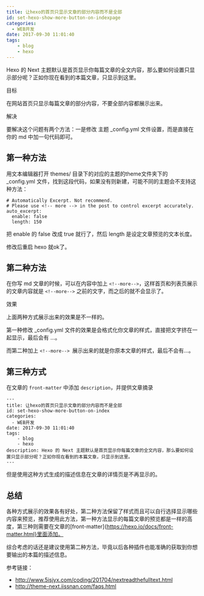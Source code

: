 ```yaml
---
title: 让hexo的首页只显示文章的部分内容而不是全部
id: set-hexo-show-more-button-on-indexpage
categories:
  - WEB开发
date: 2017-09-30 11:01:40
tags:
    - blog
    - hexo
---
```



Hexo 的 Next 主题默认是首页显示你每篇文章的全文内容，那么要如何设置只显示部分呢？正如你现在看到的本篇文章，只显示到这里。

<!-- more -->

目标

在网站首页只显示每篇文章的部分内容，不要全部内容都展示出来。

解决

要解决这个问题有两个方法：一是修改 主题 _config.yml 文件设置，而是直接在你的 md 中加一句代码即可。

## 第一种方法

用文本编辑器打开 themes/ 目录下的对应的主题的theme文件夹下的 _config.yml 文件，找到这段代码，如果没有则新建，可能不同的主题会不支持这种方法：

```
# Automatically Excerpt. Not recommend.
# Please use <!-- more --> in the post to control excerpt accurately.
auto_excerpt:
  enable: false
  length: 150

```
把 enable 的 false 改成 true 就行了，然后 length 是设定文章预览的文本长度。

修改后重启 hexo 就ok了。

## 第二种方法

在你写 md 文章的时候，可以在内容中加上 `<!--more-->`，这样首页和列表页展示的文章内容就是 `<!--more-->` 之前的文字，而之后的就不会显示了。

效果

上面两种方式展示出来的效果是不一样的。

第一种修改 _config.yml 文件的效果是会格式化你文章的样式，直接把文字挤在一起显示，最后会有 ...。



而第二种加上 `<!--more--> `展示出来的就是你原本文章的样式，最后不会有...。


## 第三种方式

在文章的 `front-matter` 中添加 `description`，并提供文章摘录

```
---
title: 让hexo的首页只显示文章的部分内容而不是全部
id: set-hexo-show-more-button-on-index
categories:
  - WEB开发
date: 2017-09-30 11:01:40
tags:
    - blog
    - hexo
description: Hexo 的 Next 主题默认是首页显示你每篇文章的全文内容，那么要如何设置只显示部分呢？正如你现在看到的本篇文章，只显示到这里。
---
```
但是使用这种方式生成的描述信息在文章的详情页是不再显示的。

## 总结

各种方式展示的效果各有好处，第二种方法保留了样式而且可以自行选择显示哪些内容来预览，推荐使用此方法，第一种方法显示的每篇文章的预览都是一样的高度，第三种则需要在文章的[front-matter]{https://hexo.io/docs/front-matter.html}里面添加。

综合考虑的话还是建议使用第二种方法，毕竟以后各种插件也能准确的获取到你想要输出的本篇的描述信息。

参考链接：
- http://www.5isjyx.com/coding/201704/nextreadthefulltext.html
- http://theme-next.iissnan.com/faqs.html